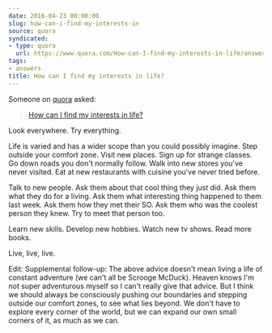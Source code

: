 ```yaml
---
date: 2016-04-23 00:00:00
slug: how-can-i-find-my-interests-in
source: quora
syndicated:
- type: quora
  url: https://www.quora.com/How-can-I-find-my-interests-in-life/answer/Roy-Tang
tags:
- answers
title: How can I find my interests in life?
---
```


Someone on [quora](https://quora.com) asked:

> [How can I find my interests in life?](https://www.quora.com/How-can-I-find-my-interests-in-life/answer/Roy-Tang)


Look everywhere. Try everything. 

Life is varied and has a wider scope than you could possibly imagine. Step outside your comfort zone. Visit new places. Sign up for strange classes. Go down roads you don't normally follow. Walk into new stores you've never visited. Eat at new restaurants with cuisine you've never tried before. 

Talk to new people. Ask them about that cool thing they just did. Ask them what they do for a living. Ask them what interesting thing happened to them last week. Ask them how they met their SO. Ask them who was the coolest person they knew. Try to meet that person too.

Learn new skills. Develop new hobbies. Watch new tv shows. Read more books. 

Live, live, live.

Edit: Supplemental follow-up: The above advice doesn't mean living a life of constant adventure (we can't all be Scrooge McDuck). Heaven knows I'm not super adventurous myself so I can't really give that advice. But I think we should always be consciously pushing our boundaries and stepping outside our comfort zones, to see what lies beyond. We don't have to explore every corner of the world, but we can expand our own small corners of it, as much as we can.